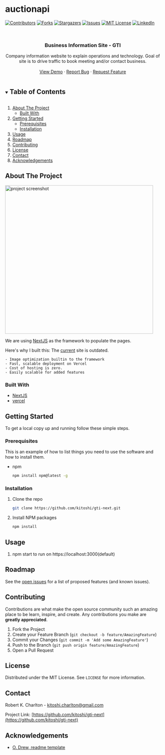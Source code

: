 # auctionapi

[![Contributors][contributors-shield]][contributors-url]
[![Forks][forks-shield]][forks-url]
[![Stargazers][stars-shield]][stars-url]
[![Issues][issues-shield]][issues-url]
[![MIT License][license-shield]][license-url]
[![LinkedIn][linkedin-shield]][linkedin-url]

<!-- PROJECT LOGO -->
<br />
<p align="center">

  <h3 align="center">Business Information Site - GTI</h3>

  <p align="center">
    Company information website to explain operations and technology. Goal of site is to drive traffic to book meeting and/or contact business.
    <br />
    <br />
    <a href="https://gti-next.vercel.app">View Demo</a>
    ·
    <a href="https://github.com/kitoshi/gti-next/issues">Report Bug</a>
    ·
    <a href="https://github.com/kitoshi/gti-next/issues">Request Feature</a>
  </p>
</p>

<!-- TABLE OF CONTENTS -->
<details open="open">
  <summary><h2 style="display: inline-block">Table of Contents</h2></summary>
  <ol>
    <li>
      <a href="#about-the-project">About The Project</a>
      <ul>
        <li><a href="#built-with">Built With</a></li>
      </ul>
    </li>
    <li>
      <a href="#getting-started">Getting Started</a>
      <ul>
        <li><a href="#prerequisites">Prerequisites</a></li>
        <li><a href="#installation">Installation</a></li>
      </ul>
    </li>
    <li><a href="#usage">Usage</a></li>
    <li><a href="#roadmap">Roadmap</a></li>
    <li><a href="#contributing">Contributing</a></li>
    <li><a href="#license">License</a></li>
    <li><a href="#contact">Contact</a></li>
    <li><a href="#acknowledgements">Acknowledgements</a></li>
  </ol>
</details>

<!-- ABOUT THE PROJECT -->

## About The Project

 <a href="https://gti-next.vercel.app">
 <img src="screenshots/projectscreenshot.png" alt="project screenshot" width="480" height="480"></img>
 </a>

We are using [NextJS](https://nextjs.org/) as the framework to populate the pages.

Here's why I built this:
The [current](http://g-t-i.ca/) site is outdated.

    - Image optimization builtin to the framework
    - Fast, scalable deployment on Vercel
    - Cost of hosting is zero.
    - Easily scalable for added features

### Built With

- [NextJS](https://nextjs.org/)
- [vercel](https://vercel.com/)

<!-- GETTING STARTED -->

## Getting Started

To get a local copy up and running follow these simple steps.

### Prerequisites

This is an example of how to list things you need to use the software and how to install them.

- npm
  ```sh
  npm install npm@latest -g
  ```

### Installation

1. Clone the repo
   ```sh
   git clone https://github.com/kitoshi/gti-next.git
   ```
2. Install NPM packages
   ```sh
   npm install
   ```

<!-- USAGE EXAMPLES -->

## Usage

1. npm start to run on https://localhost:3000(default)

<!-- ROADMAP -->

## Roadmap

See the [open issues](https://github.com/kitoshi/gti-next/issues) for a list of proposed features (and known issues).

<!-- CONTRIBUTING -->

## Contributing

Contributions are what make the open source community such an amazing place to be learn, inspire, and create. Any contributions you make are **greatly appreciated**.

1. Fork the Project
2. Create your Feature Branch (`git checkout -b feature/AmazingFeature`)
3. Commit your Changes (`git commit -m 'Add some AmazingFeature'`)
4. Push to the Branch (`git push origin feature/AmazingFeature`)
5. Open a Pull Request

<!-- LICENSE -->

## License

Distributed under the MIT License. See `LICENSE` for more information.

<!-- CONTACT -->

## Contact

Robert K. Charlton - kitoshi.charlton@gmail.com

Project Link: [https://github.com/kitoshi/gti-next](https://github.com/kitoshi/gti-next)

<!-- ACKNOWLEDGEMENTS -->

## Acknowledgements

- [O. Drew, readme template](https://github.com/othneildrew/Best-README-Template)

<!-- MARKDOWN LINKS & IMAGES -->
<!-- https://www.markdownguide.org/basic-syntax/#reference-style-links -->

[contributors-shield]: https://img.shields.io/github/contributors/kitoshi/auctioncrawl.svg?style=for-the-badge
[contributors-url]: https://github.com/kitoshi/auctioncrawl/graphs/contributors
[forks-shield]: https://img.shields.io/github/forks/kitoshi/auctioncrawl.svg?style=for-the-badge
[forks-url]: https://github.com/kitoshi/auctioncrawl/network/members
[stars-shield]: https://img.shields.io/github/stars/kitoshi/auctioncrawl.svg?style=for-the-badge
[stars-url]: https://github.com/kitoshi/auctioncrawl/stargazers
[issues-shield]: https://img.shields.io/github/issues/kitoshi/auctioncrawl.svg?style=for-the-badge
[issues-url]: https://github.com/kitoshi/auctioncrawl/issues
[license-shield]: https://img.shields.io/github/license/kitoshi/auctioncrawl.svg?style=for-the-badge
[license-url]: https://github.com/kitoshi/auctioncrawl/blob/master/LICENSE.txt
[linkedin-shield]: https://img.shields.io/badge/-LinkedIn-black.svg?style=for-the-badge&logo=linkedin&colorB=555
[linkedin-url]: https://www.linkedin.com/in/robert-k-charlton/
